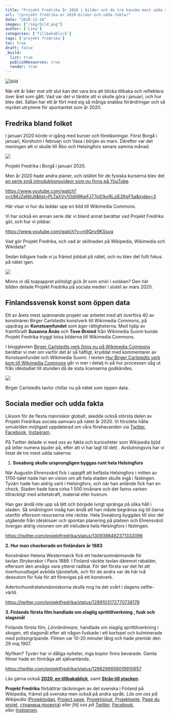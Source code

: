 ```yaml
---
title: "Projekt Fredrika år 2020 i bilder och de tre kanske mest udda sakerna vi lärde oss i år"
url: "/projekt-fredrika-ar-2020-bilder-och-udda-fakta/"
date: "2020-12-18"
images: ["/img/bild.png"]
author: ['Lina']
categories: ['Tillbakablick']
tags: ['projekt fredrika']
toc: true
draft: false
_build:
  list: true
  publishResources: true
  render: true
---
```


![bild](/img/bild.png)


När ett år lider mot sitt slut kan det vara bra att blicka tillbaka och reflektera över året som gått. Vad var det vi tänkte att vi skulle göra i januari, och hur blev det. Sällan har ett år fört med sig så många snabba förändringar och så mycket utrymme för spontanitet som år 2020.

Fredrika bland folket
---------------------

I januari 2020 körde vi igång med kurser och föreläsningar. Först Borgå i januari, Korsholm i februari och Vasa i början av mars. Därefter var det meningen att vi skulle till Åbo och Helsingfors senare samma månad. 

![](/2020/12/IMG_20200128_200344_009-1024x768.jpg)

Projekt Fredrika i Borgå i januari 2020.

Men år 2020 hade andra planer, och istället för de fysiska kurserna blev det [en serie små introduktionsvideor som nu finns på YouTube](https://www.youtube.com/playlist?list=PLTaXVy1OdhRKwFJ77pS1kxRLziE2KgF5a).

https://www.youtube.com/watch?v=UMJZeNIlJlI&list=PLTaXVy1OdhRKwFJ77pS1kxRLziE2KgF5a&index=3

Här visar vi hur du laddar upp en bild till Wikimedia Commons.

Vi har också en annan serie där vi bland annat berättar vad Projekt Fredrika gör, och hur vi jobbar.

https://www.youtube.com/watch?v=m9Qnv9KSsug

Vad gör Projekt Fredrika, och vad är skillnaden på Wikipedia, Wikimedia och Wikidata?

Sedan tidigare hade vi ju främst jobbat på nätet, och nu blev det fullt fokus på nätet igen.

![](/2020/12/Meme_Template_with_White_Impact_Text_on_Top_and_Bottom-2-1024x1024.jpg)

Minns ni då toapappret plötsligt gick åt som smör i solsken? Den här  
bilden delade Projekt Fredrika på sociala medier i slutet av mars 2020.

Finlandssvensk konst som öppen data
-----------------------------------

Ett av årets mest spännande projekt var arbetet med att överföra 40 av konstnären Birger Carlstedts konstverk till Wikimedia Commons, på uppdrag av **Konstsamfundet** som äger rättigheterna. Med hjälp av framförallt **Susanna Ånäs** och **Tove Ørsted** från Wikimedia Suomi kunde Projekt Fredrika tryggt lotsa bilderna till Wikimedia Commons.

I bloggtexten [Birger Carlstedts verk finns nu på Wikimedia Commons](https://projektfredrika.fi/birger/) berättar vi mer om varför det är så häftigt, kryddat med kommentarer av Konstsamfundet och Wikimedia Suomi. I texten [Hur Birger Carlstedts verk kom till Wikimedia Commons](https://projektfredrika.fi/the-making-of-birger/) går vi mer i detalj in på hur processen såg ut från idéstadiet till stunden då de sista licenserna godkändes.

![](/2020/10/lossy-page1-596px-Picnic_17-BC_-_Birger_Carlstedt.tif-1.jpg)

Birger Carlstedts tavlor chillar nu på nätet som öppen data.

Sociala medier och udda fakta
-----------------------------

Liksom för de flesta människor globalt, skedde också största delen av Projekt Fredrikas sociala samvaro på nätet år 2020. Vi försökte hålla omvärlden möjligast uppdaterad om våra förehavanden via [Twitter](https://twitter.com/projektfredrika), [Facebook](https://www.facebook.com/projektfredrika/), [Instagram](https://www.instagram.com/projektfredrika/?hl=sv).

På Twitter delade vi med oss av fakta och kuriositeter som Wikipedia bjöd på (eller numera bjuder på, efter att vi har lagt till det) . Avslutningsvis har vi listat de tre mest udda sakerna:

1.  **Sveaborg skulle ursprungligen byggas runt hela Helsingfors**

När Augustin Ehrensvärd fick i uppgift att befästa Helsingfors i mitten av 1700-talet hade han en vision om att hela staden skulle ingå i fästingen. Tyvärr hade han aldrig varit i Helsingfors, och när han anlände fick han en chock. Staden hade bara cirka 1 500 invånare och det fanns varken tillräckligt med arbetskraft, material eller husrum.

Han gav ändå inte upp så lätt och började ivrigt spränga på olika håll i staden. Så småningom insåg han ändå att han måste begränsa sig till öarna utanför eftersom resurserna inte räckte. Hela Sveaborg byggdes till stor del utgående från idéskisser och spontan planering på platsen och Ehrensvärd övergav aldrig visionen om att inkludera hela Helsingfors i fästingen.

https://twitter.com/projektfredrika/status/1309398462371332096

**2\. Hur man chockerade en finländare år 1883**

Konstnären Helena Westermarck fick ett hedersomnämnande för tavlan _Strykerskor_ i Paris 1889. I Finland väckte tavlan däremot rabalder, eftersom den ansågs vara ytterst radikal. För det första var det fel att överhuvudtaget avbilda tjänstefolk, och för de andra var de här två dessutom för fula för att förevigas på ett konstverk.

Adertonhundratalsmänniskorna skulle nog ha det svårt i dagens selfie-värld.

https://twitter.com/projektfredrika/status/1289103172770738176

**3\. Finlands första film handlade om olaglig sprittillverkning , fusk och slagsmål**

Finlands första film, _Lönnbrännare_, handlade om olaglig sprittillverkning i skogen, ett slagsmål efter att någon fuskade i ett kortspel och kulminerade med polisingripande. Filmen var 10-20 minuter lång och hade premiär den 29 maj 1907.

Nyfiken? Tyvärr har vi dåliga nyheter, inga kopior finns bevarade. Gamla filmer hade en förmåga att självantända.

https://twitter.com/projektfredrika/status/1266296656019910657

Läs gärna också **[2020, en tillbakablick](https://projektfredrika.fi/2020-tillbakablick/?preview_id=1645&preview_nonce=d3b5c2f19f&preview=true&_thumbnail_id=1643)**, samt  [**Strån till stacken**](https://projektfredrika.fi/stran-till-stacken/).

**Projekt Fredrika** förbättrar täckningen av det svenska i Finland på Wikipedia, främst på svenska men också på andra språk. _Läs om oss på Wikipedia (_[Projektsidan](https://sv.wikipedia.org/wiki/Wikipedia:Projekt_Fredrika), [Project page](https://en.wikipedia.org/wiki/Wikipedia:Projekt_Fredrika), [Projektisivut](https://fi.wikipedia.org/wiki/Wikipedia:Projekt_Fredrika), [Projektseite](https://de.wikipedia.org/wiki/Wikipedia:Projekt_Fredrika), [Page du projet](https://fr.wikipedia.org/wiki/Wikipedia:Projekt_Fredrika), [страница проекта](https://ru.wikipedia.org/wiki/Wikipedia:Projekt_Fredrika)) _eller följ oss på [Twitter](https://twitter.com/projektfredrika), [Facebook](https://www.facebook.com/projektfredrika/), eller [Instagram](http://instagram.com/projektfredrika)._